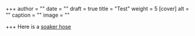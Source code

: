 +++
author = ""
date = ""
draft = true
title = "Test"
weight = 5
[cover]
alt = ""
caption = ""
image = ""

+++
Here is a [soaker hose](https://www.amazon.com/Melnor-65062-AMZ-Soaker-Washers-Amazon/dp/B07NDZ7T16/ref=sr_1_5?crid=1QBVY5PYBFQSZ&keywords=soaker+hose&qid=1652036488&sprefix=soaker+hose%2Caps%2C114&sr=8-5)